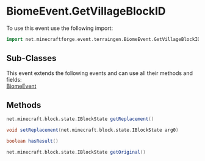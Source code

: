 # BiomeEvent.GetVillageBlockID

To use this event use the following import:
```groovy
import net.minecraftforge.event.terraingen.BiomeEvent.GetVillageBlockID
```

## Sub-Classes
This event extends the following events and can use all their methods and fields: <br>
[BiomeEvent](biome_event.md)

## Methods
```groovy
net.minecraft.block.state.IBlockState getReplacement()
```

```groovy
void setReplacement(net.minecraft.block.state.IBlockState arg0)
```

```groovy
boolean hasResult()
```

```groovy
net.minecraft.block.state.IBlockState getOriginal()
```

